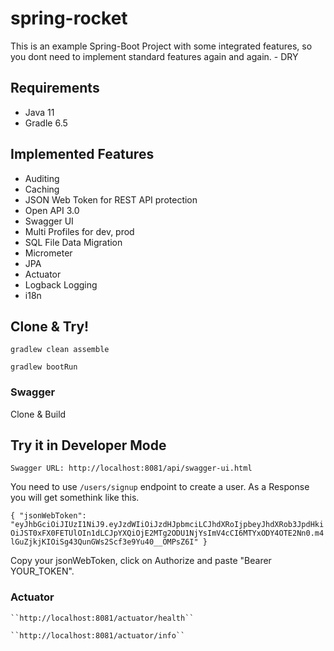 # spring-rocket

This is an example Spring-Boot Project with some integrated features, so you dont need to implement standard features again and again. - DRY

## Requirements ##
* Java 11
* Gradle 6.5

## Implemented Features ##

* Auditing
* Caching
* JSON Web Token for REST API protection
* Open API 3.0
* Swagger UI
* Multi Profiles for dev, prod
* SQL File Data Migration
* Micrometer
* JPA
* Actuator
* Logback Logging
* i18n

## Clone & Try! ##

```gradlew clean assemble```

```gradlew bootRun```

### Swagger ###
Clone & Build

## Try it in Developer Mode ##
    Swagger URL: http://localhost:8081/api/swagger-ui.html
You need to use ``/users/signup`` endpoint to create a user.
As a Response you will get somethink like this.

``{
"jsonWebToken": "eyJhbGciOiJIUzI1NiJ9.eyJzdWIiOiJzdHJpbmciLCJhdXRoIjpbeyJhdXRob3JpdHkiOiJST0xFX0FETUlOIn1dLCJpYXQiOjE2MTg2ODU1NjYsImV4cCI6MTYxODY4OTE2Nn0.m4lGuZjkjKIOiSg43QunGWs2Scf3e9Yu40__OMPsZ6I"
}``

Copy your jsonWebToken, click on Authorize and paste "Bearer YOUR_TOKEN".

### Actuator

    ``http://localhost:8081/actuator/health``

    ``http://localhost:8081/actuator/info``